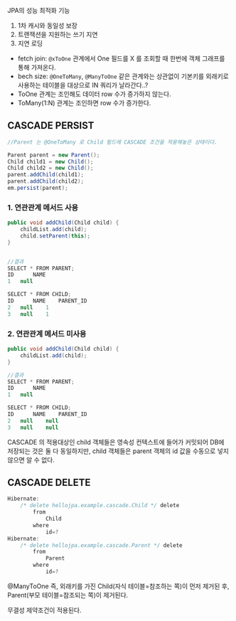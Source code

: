 JPA의 성능 최적화 기능

1. 1차 캐시와 동일성 보장
2. 트랜잭션을 지원하는 쓰기 지연
3. 지연 로딩


- fetch join: `@xToOne` 관계에서 One 필드를 X 를 조회할 때 한번에 객체 그래프를 통해 가져온다.
- bech size: `@OneToMany`, `@ManyToOne` 같은 관계와는 상관없이 기본키를 외래키로 사용하는 테이블을 대상으로 IN 쿼리가 날라간다..?
- ToOne 관계는 조인해도 데이터 row 수가 증가하지 않는다.
- ToMany(1:N) 관계는 조인하면 row 수가 증가한다.


## CASCADE PERSIST
```java
//Parent 는 @OneToMany 로 Child 필드에 CASCADE 조건을 적용해놓은 상태이다.

Parent parent = new Parent();
Child child1 = new Child();
Child child2 = new Child();
parent.addChild(child1);
parent.addChild(child2);
em.persist(parent);
```

### 1. 연관관계 메서드 사용
```java
public void addChild(Child child) {
    childList.add(child);
    child.setParent(this);
}


//결과
SELECT * FROM PARENT;
ID  	NAME  
1	null

SELECT * FROM CHILD;
ID  	NAME  	PARENT_ID  
2	null	1
3	null	1
```
### 2. 연관관계 메서드 미사용
```java
public void addChild(Child child) {
    childList.add(child);
}

//결과
SELECT * FROM PARENT;
ID  	NAME  
1	null

SELECT * FROM CHILD;
ID  	NAME  	PARENT_ID  
2	null	null
3	null	null
```
CASCADE 의 적용대상인 child 객체들은 영속성 컨텍스트에 들어가 커밋되어 DB에 저장되는 것은 둘 다 동일하지만, child 객체들은 parent 객체의 id 값을 수동으로 넣지 않으면
알 수 없다.

## CASCADE DELETE
```java
Hibernate: 
    /* delete hellojpa.example.cascade.Child */ delete 
        from
            Child 
        where
            id=?
Hibernate: 
    /* delete hellojpa.example.cascade.Parent */ delete 
        from
            Parent 
        where
            id=?
```
@ManyToOne 즉, 외래키를 가진 Child(자식 테이블=참조하는 쪽)이 먼저 제거된 후, Parent(부모 테이블=참조되는 쪽)이 제거된다. 

무결성 제약조건이 적용된다.
